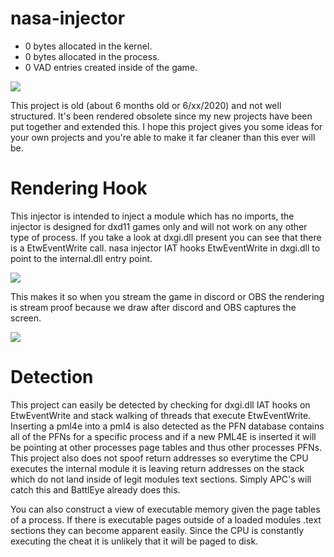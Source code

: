 # nasa-injector

- 0 bytes allocated in the kernel.
- 0 bytes allocated in the process.
- 0 VAD entries created inside of the game.

<img src="https://githacks.org/nasa-tech/nasa-injector/raw/c5694cf86f627b55196e9badb1fbb1357e9c89b5/unknown.png"/>

This project is old (about 6 months old or 6/xx/2020) and not well structured. It's been rendered obsolete since my new projects have been put together and extended this. I hope this project gives you some ideas for your own projects and you're able to make it far cleaner than this ever will be.

# Rendering Hook

This injector is intended to inject a module which has no imports, the injector is designed for dxd11 games only and will not work on any other type of
process. If you take a look at dxgi.dll present you can see that there is a EtwEventWrite call. nasa injector IAT hooks EtwEventWrite in dxgi.dll
to point to the internal.dll entry point.

<img src="https://imgur.com/n6BJhJj.png"/>

This makes it so when you stream the game in discord or OBS the rendering is stream proof because we draw after discord and OBS captures the screen.

<img src="https://imgur.com/dWgargZ.png"/>

# Detection

This project can easily be detected by checking for dxgi.dll IAT hooks on EtwEventWrite and stack walking of threads that execute EtwEventWrite. Inserting
a pml4e into a pml4 is also detected as the PFN database contains all of the PFNs for a specific process and if a new PML4E is inserted it will
be pointing at other processes page tables and thus other processes PFNs. This project also does not spoof return addresses so everytime the CPU executes the internal module it is leaving
return addresses on the stack which do not land inside of legit modules text sections. Simply APC's will catch this and BattlEye already does this. 

You can also construct a view of executable memory given the page tables of a process. If there is executable pages outside of a loaded modules .text sections
they can become apparent easily. Since the CPU is constantly executing the cheat it is unlikely that it will be paged to disk. 